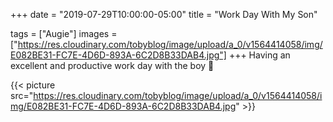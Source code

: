 +++
date = "2019-07-29T10:00:00-05:00"
title = "Work Day With My Son"

tags = ["Augie"]
images = ["https://res.cloudinary.com/tobyblog/image/upload/a_0/v1564414058/img/E082BE31-FC7E-4D6D-893A-6C2D8B33DAB4.jpg"]
+++
Having an excellent and productive work day with the boy 👦 

{{< picture src="https://res.cloudinary.com/tobyblog/image/upload/a_0/v1564414058/img/E082BE31-FC7E-4D6D-893A-6C2D8B33DAB4.jpg" >}}
